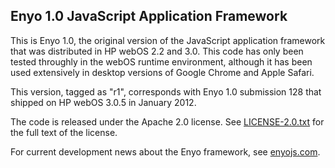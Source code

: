 Enyo 1.0 JavaScript Application Framework
-----------------------------------------

This is Enyo 1.0, the original version of the JavaScript application framework
that was distributed in HP webOS 2.2 and 3.0.  This code has only been tested
throughly in the webOS runtime environment, although it has been used
extensively in desktop versions of Google Chrome and Apple Safari.

This version, tagged as "r1", corresponds with Enyo 1.0 submission 128 that
shipped on HP webOS 3.0.5 in January 2012.

The code is released under the Apache 2.0 license.  See
[LICENSE-2.0.txt](LICENSE-2.0.txt) for the full text of the license.

For current development news about the Enyo framework, see
[enyojs.com](http://enyojs.com).
